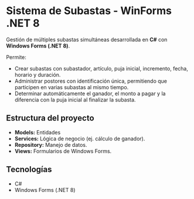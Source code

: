 # Sistema de Subastas - WinForms .NET 8

Gestión de múltiples subastas simultáneas desarrollada en **C#** con **Windows Forms (.NET 8)**.  

Permite:
- Crear subastas con subastador, artículo, puja inicial, incremento, fecha, horario y duración.  
- Administrar postores con identificación única, permitiendo que participen en varias subastas al mismo tiempo.  
- Determinar automáticamente el ganador, el monto a pagar y la diferencia con la puja inicial al finalizar la subasta.  

## Estructura del proyecto
- **Models:** Entidades  
- **Services:** Lógica de negocio (ej. cálculo de ganador).  
- **Repository:** Manejo de datos.  
- **Views:** Formularios de Windows Forms.  

## Tecnologías
- C#  
- Windows Forms (.NET 8)  

